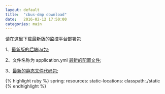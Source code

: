 ```yaml
---
layout: default
title:  "cbus-dmp download"
date:   2016-02-12 17:50:00
categories: main
---
```


请在这里下载最新版的监控平台部署包

1、[最新版的后端jar包][cbus-dmp.jar];

2、文件名称为 application.yml [最新的配置文件][application.yml];

3、[最新的静态文件代码包][static.zip];

{% highlight ruby %}
spring:
   resources:
     static-locations: classpath:./static
{% endhighlight %}



[cbus-dmp.jar]: http://140.143.80.97/dhc-dmp/resource/cbus-dmp-1.0.4.jar
[application.yml]: http://140.143.80.97/dhc-dmp/resource/application.yml
[static.zip]: http://140.143.80.97/dhc-dmp/resource/static.zip

